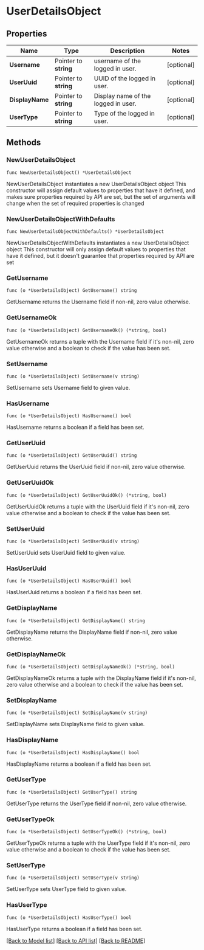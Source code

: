 # UserDetailsObject

## Properties

Name | Type | Description | Notes
------------ | ------------- | ------------- | -------------
**Username** | Pointer to **string** | username of the logged in user. | [optional] 
**UserUuid** | Pointer to **string** | UUID of the logged in user. | [optional] 
**DisplayName** | Pointer to **string** | Display name of the logged in user. | [optional] 
**UserType** | Pointer to **string** | Type of the logged in user. | [optional] 

## Methods

### NewUserDetailsObject

`func NewUserDetailsObject() *UserDetailsObject`

NewUserDetailsObject instantiates a new UserDetailsObject object
This constructor will assign default values to properties that have it defined,
and makes sure properties required by API are set, but the set of arguments
will change when the set of required properties is changed

### NewUserDetailsObjectWithDefaults

`func NewUserDetailsObjectWithDefaults() *UserDetailsObject`

NewUserDetailsObjectWithDefaults instantiates a new UserDetailsObject object
This constructor will only assign default values to properties that have it defined,
but it doesn't guarantee that properties required by API are set

### GetUsername

`func (o *UserDetailsObject) GetUsername() string`

GetUsername returns the Username field if non-nil, zero value otherwise.

### GetUsernameOk

`func (o *UserDetailsObject) GetUsernameOk() (*string, bool)`

GetUsernameOk returns a tuple with the Username field if it's non-nil, zero value otherwise
and a boolean to check if the value has been set.

### SetUsername

`func (o *UserDetailsObject) SetUsername(v string)`

SetUsername sets Username field to given value.

### HasUsername

`func (o *UserDetailsObject) HasUsername() bool`

HasUsername returns a boolean if a field has been set.

### GetUserUuid

`func (o *UserDetailsObject) GetUserUuid() string`

GetUserUuid returns the UserUuid field if non-nil, zero value otherwise.

### GetUserUuidOk

`func (o *UserDetailsObject) GetUserUuidOk() (*string, bool)`

GetUserUuidOk returns a tuple with the UserUuid field if it's non-nil, zero value otherwise
and a boolean to check if the value has been set.

### SetUserUuid

`func (o *UserDetailsObject) SetUserUuid(v string)`

SetUserUuid sets UserUuid field to given value.

### HasUserUuid

`func (o *UserDetailsObject) HasUserUuid() bool`

HasUserUuid returns a boolean if a field has been set.

### GetDisplayName

`func (o *UserDetailsObject) GetDisplayName() string`

GetDisplayName returns the DisplayName field if non-nil, zero value otherwise.

### GetDisplayNameOk

`func (o *UserDetailsObject) GetDisplayNameOk() (*string, bool)`

GetDisplayNameOk returns a tuple with the DisplayName field if it's non-nil, zero value otherwise
and a boolean to check if the value has been set.

### SetDisplayName

`func (o *UserDetailsObject) SetDisplayName(v string)`

SetDisplayName sets DisplayName field to given value.

### HasDisplayName

`func (o *UserDetailsObject) HasDisplayName() bool`

HasDisplayName returns a boolean if a field has been set.

### GetUserType

`func (o *UserDetailsObject) GetUserType() string`

GetUserType returns the UserType field if non-nil, zero value otherwise.

### GetUserTypeOk

`func (o *UserDetailsObject) GetUserTypeOk() (*string, bool)`

GetUserTypeOk returns a tuple with the UserType field if it's non-nil, zero value otherwise
and a boolean to check if the value has been set.

### SetUserType

`func (o *UserDetailsObject) SetUserType(v string)`

SetUserType sets UserType field to given value.

### HasUserType

`func (o *UserDetailsObject) HasUserType() bool`

HasUserType returns a boolean if a field has been set.


[[Back to Model list]](../README.md#documentation-for-models) [[Back to API list]](../README.md#documentation-for-api-endpoints) [[Back to README]](../README.md)


